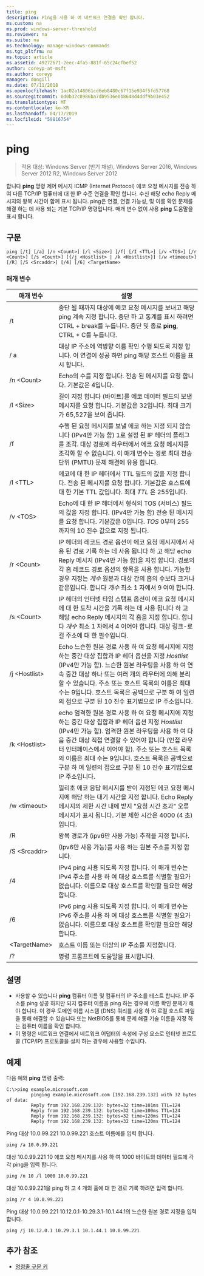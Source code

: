 ```yaml
---
title: ping
description: Ping을 사용 하 여 네트워크 연결을 확인 합니다.
ms.custom: na
ms.prod: windows-server-threshold
ms.reviewer: na
ms.suite: na
ms.technology: manage-windows-commands
ms.tgt_pltfrm: na
ms.topic: article
ms.assetid: 49272671-2eec-4fa5-881f-65c24cfbef52
author: coreyp-at-msft
ms.author: coreyp
manager: dongill
ms.date: 07/11/2018
ms.openlocfilehash: 1ac02a148061cd6eb8480c67f15e934f5fd57768
ms.sourcegitcommit: 0d0b32c8986ba7db9536e0b8648d4ddf9b03e452
ms.translationtype: MT
ms.contentlocale: ko-KR
ms.lasthandoff: 04/17/2019
ms.locfileid: "59816754"
---
```

# <a name="ping"></a>ping

>적용 대상: Windows Server (반기 채널), Windows Server 2016, Windows Server 2012 R2, Windows Server 2012

합니다 **ping** 명령 제어 메시지 ICMP (Internet Protocol) 에코 요청 메시지를 전송 하 여 다른 TCP/IP 컴퓨터에 대 한 IP 수준 연결을 확인 합니다. 수신 해당 echo Reply 메시지의 왕복 시간이 함께 표시 됩니다. ping은 연결, 연결 가능성, 및 이름 확인 문제를 해결 하는 데 사용 되는 기본 TCP/IP 명령입니다. 매개 변수 없이 사용 **ping** 도움말을 표시 합니다.

## <a name="syntax"></a>구문

```
ping [/t] [/a] [/n <Count>] [/l <Size>] [/f] [/I <TTL>] [/v <TOS>] [/r <Count>] [/s <Count>] [{/j <Hostlist> | /k <Hostlist>}] [/w <timeout>] [/R] [/S <Srcaddr>] [/4] [/6] <TargetName>
```

### <a name="parameters"></a>매개 변수

|매개 변수|설명|
|-------|--------|
|/t|중단 될 때까지 대상에 에코 요청 메시지를 보내고 해당 ping 계속 지정 합니다. 중단 하 고 통계를 표시 하려면 CTRL + break를 누릅니다. 중단 및 종료 **ping**, CTRL + C를 누릅니다.|
|/ a|대상 IP 주소에 역방향 이름 확인 수행 되도록 지정 합니다. 이 연결이 성공 하면 ping 해당 호스트 이름을 표시 합니다.|
|/n \<Count\>|Echo의 수를 지정 합니다. 전송 된 메시지를 요청 합니다. 기본값은 4입니다.|
|/l \<Size\>|길이 지정 합니다 (바이트)를 에코 데이터 필드의 보낸 메시지를 요청 합니다. 기본값은 32입니다. 최대 크기가 65,527을 보여 줍니다.|
|/f|수행 된 요청 메시지를 보낼 에코 하는 지정 되지 않습니다 (IPv4만 가능 함) 1로 설정 된 IP 헤더의 플래그를 조각. 대상 경로에 라우터에서 에코 요청 메시지를 조각화 할 수 없습니다. 이 매개 변수는 경로 최대 전송 단위 (PMTU) 문제 해결에 유용 합니다.|
|/I \<TTL\>|에코에 대 한 IP 헤더에서 TTL 필드의 값을 지정 합니다. 전송 된 메시지를 요청 합니다. 기본값은 호스트에 대 한 기본 TTL 값입니다. 최대 *TTL* 은 255입니다.|
|/v \<TOS\>|Echo에 대 한 IP 헤더에서 형식의 TOS (서비스) 필드의 값을 지정 합니다. (IPv4만 가능 함) 전송 된 메시지를 요청 합니다. 기본값은 0입니다. *TOS* 0부터 255 까지의 10 진수 값으로 지정 됩니다.|
|/r \<Count\>|IP 헤더의 레코드 경로 옵션이 에코 요청 메시지에서 사용 된 경로 기록 하는 데 사용 됩니다 하 고 해당 echo Reply 메시지 (IPv4만 가능 함)을 지정 합니다. 경로의 각 홉 레코드 경로 옵션의 항목을 사용 합니다. 가능한 경우 지정는 *개수* 원본과 대상 간의 홉의 수보다 크거나 같은입니다. 합니다 *개수* 최소 1 자에서 9 여야 합니다.|
|/s \<Count\>|IP 헤더의 인터넷 타임 스탬프 옵션이 에코 요청 메시지에 대 한 도착 시간을 기록 하는 데 사용 됩니다 하 고 해당 echo Reply 메시지의 각 홉을 지정 합니다. 합니다 *개수* 최소 1 자에서 4 이어야 합니다. 대상 링크-로컬 주소에 대 한 필수입니다.|
|/j \<Hostlist\>|Echo 느슨한 원본 경로 사용 하 여 요청 메시지에 지정 하는 중간 대상 집합과 IP 헤더 옵션을 지정 *Hostlist* (IPv4만 가능 함). 느슨한 원본 라우팅을 사용 하 여 연속 중간 대상 하나 또는 여러 개의 라우터에 의해 분리할 수 있습니다. 주소 또는 호스트 목록의 이름은 최대 수는 9입니다. 호스트 목록은 공백으로 구분 하 여 일련의 점으로 구분 된 10 진수 표기법으로 IP 주소입니다.|
|/k \<Hostlist\>|echo 엄격한 원본 경로 사용 하 여 요청 메시지에 지정 하는 중간 대상 집합과 IP 헤더 옵션 지정 *Hostlist* (IPv4만 가능 함). 엄격한 원본 라우팅을 사용 하 여 다음 중간 대상 직접 연결할 수 있어야 합니다 (인접 라우터 인터페이스에서 이어야 함). 주소 또는 호스트 목록의 이름은 최대 수는 9입니다. 호스트 목록은 공백으로 구분 하 여 일련의 점으로 구분 된 10 진수 표기법으로 IP 주소입니다.|
|/w \<timeout\>|밀리초 에코 응답 메시지를 받이 지정된 에코 요청 메시지에 해당 하는 대기 시간을 지정 합니다. Echo Reply 메시지의 제한 시간 내에 받지 "요청 시간 초과" 오류 메시지가 표시 됩니다. 기본 제한 시간은 4000 (4 초)입니다.|
|/R|왕복 경로가 (ipv6만 사용 가능) 추적을 지정 합니다.|
|/S \<Srcaddr\>|(Ipv6만 사용 가능)를 사용 하는 원본 주소를 지정 합니다.|
|/4|IPv4 ping 사용 되도록 지정 합니다. 이 매개 변수는 IPv4 주소를 사용 하 여 대상 호스트를 식별할 필요가 없습니다. 이름으로 대상 호스트를 확인할 필요만 해당 합니다.|
|/6|IPv6 ping 사용 되도록 지정 합니다. 이 매개 변수는 IPv6 주소를 사용 하 여 대상 호스트를 식별할 필요가 없습니다. 이름으로 대상 호스트를 확인할 필요만 해당 합니다.|
|\<TargetName\>|호스트 이름 또는 대상의 IP 주소를 지정합니다.|
|/?|명령 프롬프트에 도움말을 표시합니다.|

## <a name="remarks"></a>설명

-   사용할 수 있습니다 **ping** 컴퓨터 이름 및 컴퓨터의 IP 주소를 테스트 합니다. IP 주소를 ping 성공 하지만 되지 컴퓨터 이름을 ping 하는 경우에 이름 확인 문제가 해야 합니다. 이 경우 도메인 이름 시스템 (DNS) 쿼리를 사용 하 여 로컬 호스트 파일을 통해 해결할 수 있습니다 또는 NetBIOS를 통해 문제 해결 기술 이름을 지정 하는 컴퓨터 이름을 확인 합니다.
-   이 명령은 네트워크 연결에서 네트워크 어댑터의 속성에 구성 요소로 인터넷 프로토콜 (TCP/IP) 프로토콜을 설치 하는 경우에 사용할 수입니다.

## <a name="BKMK_Examples"></a>예제

다음 예와 **ping** 명령 출력:

```
C:\>ping example.microsoft.com       
         pinging example.microsoft.com [192.168.239.132] with 32 bytes of data:       
         Reply from 192.168.239.132: bytes=32 time=101ms TTL=124       
         Reply from 192.168.239.132: bytes=32 time=100ms TTL=124       
         Reply from 192.168.239.132: bytes=32 time=120ms TTL=124       
         Reply from 192.168.239.132: bytes=32 time=120ms TTL=124
```

Ping 대상 10.0.99.221 10.0.99.221 호스트 이름에를 입력 합니다.

```
ping /a 10.0.99.221
```

대상 10.0.99.221 10 에코 요청 메시지를 사용 하 여 1000 바이트의 데이터 필드에 각각 ping을 입력 합니다.

```
ping /n 10 /l 1000 10.0.99.221
```

대상 10.0.99.221을 ping 하 고 4 개의 홉에 대 한 경로 기록 하려면 입력 합니다.

```
ping /r 4 10.0.99.221
```

Ping 대상 10.0.99.221 10.12.0.1-10.29.3.1-10.1.44.1의 느슨한 원본 경로 지정을 입력 합니다.

```
ping /j 10.12.0.1 10.29.3.1 10.1.44.1 10.0.99.221
```

## <a name="additional-references"></a>추가 참조
-   [명령줄 구문 키](command-line-syntax-key.md)
